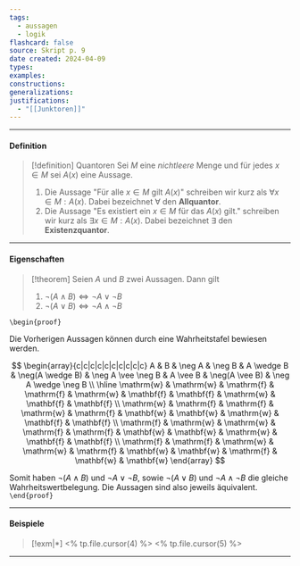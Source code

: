 ```yaml
---
tags:
  - aussagen
  - logik
flashcard: false
source: Skript p. 9
date created: 2024-04-09
types: 
examples: 
constructions: 
generalizations: 
justifications:
  - "[[Junktoren]]"
---
```

***
#### Definition

> [!definition] Quantoren
> Sei $M$ eine *nichtleere* Menge und für jedes $x \in M$ sei $A(x)$ eine Aussage.
> 
> 1. Die Aussage "Für alle $x \in M$ gilt $A(x)$" schreiben wir kurz als $\forall x \in M : A(x)$. Dabei bezeichnet $\forall$ den **Allquantor**.
> 2. Die Aussage "Es existiert ein $x \in M$ für das $A(x)$ gilt." schreiben wir kurz als $\exists x \in M : A(x)$. Dabei bezeichnet $\exists$ den **Existenzquantor**.

***
#### Eigenschaften

> [!theorem] 
> Seien $A$ und $B$ zwei Aussagen. Dann gilt
> 
> 1. $\neg (A \wedge B) \Leftrightarrow \neg A \vee \neg B$
> 2. $\neg (A \vee B) \Leftrightarrow \neg A \wedge \neg B$

`\begin{proof}`

Die Vorherigen Aussagen können durch eine Wahrheitstafel bewiesen werden.

$$
\begin{array}{c|c|c|c|c|c|c|c|c|c}
A & B & \neg A & \neg B & A \wedge B & \neg(A \wedge B) & \neg A \vee \neg B & A \vee B & \neg(A \vee B) & \neg A \wedge \neg B \\
\hline \mathrm{w} & \mathrm{w} & \mathrm{f} & \mathrm{f} & \mathrm{w} & \mathbf{f} & \mathbf{f} & \mathrm{w} & \mathbf{f} & \mathbf{f} \\
\mathrm{w} & \mathrm{f} & \mathrm{f} & \mathrm{w} & \mathrm{f} & \mathbf{w} & \mathbf{w} & \mathrm{w} & \mathbf{f} & \mathbf{f} \\
\mathrm{f} & \mathrm{w} & \mathrm{w} & \mathrm{f} & \mathrm{f} & \mathbf{w} & \mathbf{w} & \mathrm{w} & \mathbf{f} & \mathbf{f} \\
\mathrm{f} & \mathrm{f} & \mathrm{w} & \mathrm{w} & \mathrm{f} & \mathbf{w} & \mathbf{w} & \mathrm{f} & \mathbf{w} & \mathbf{w}
\end{array}
$$

Somit haben $\neg (A \wedge B)$ und $\neg A \vee \neg B$, sowie $\neg (A \vee B)$ und $\neg A \wedge \neg B$ die gleiche Wahrheitswertbelegung. Die Aussagen sind also jeweils äquivalent.
`\end{proof}`

***
#### Beispiele

> [!exm|*] <% tp.file.cursor(4) %> 
> <% tp.file.cursor(5) %>

***
